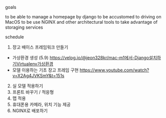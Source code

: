 goals

to be able to manage a homepage by django
to be accustomed to driving on MacOS
to be use NGINX and other architectural tools
to take advantage of storaging services

schedule

1. 쟝고 배이스 프레임워크 만들기
- 가상환경 생성 (5.9) https://velog.io/@jeon328kr/mac-m1에서-Django설치하기Virtualenv가상환경
- 모델 이용하는 기초 장고 프레임 구현 https://www.youtube.com/watch?v=X2Ag4JVKSmY&t=151s
2. 실 모델 적용하기
3. 프론트 바꾸기 / 적응형
4. 맵 적용
5. 휴대폰용 카메라, 위치 기능 제공
6. NGINX로 배포하기
